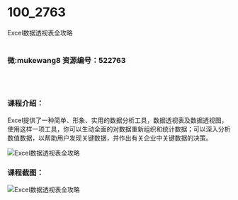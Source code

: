 # 100_2763
Excel数据透视表全攻略
<br/></br>
<h3>微:mukewang8 资源编号：522763</h3>
<br/></br>
<h3>课程介绍：</h3>
<p class="j-targetuser cintrocon"><a title="查看与 Excel 相关的文章" target="_blank">Excel</a>提供了一种简单、形象、实用的数据分析工具，数据透视表及数据透视图，使用这样一项工具，你可以生动全面的对数据重新组织和统计数据；可以深入分析数值数据，以帮助用户发现关键数据，并作出有关企业中关键数据的决策。</p>
<p><img src="https://www.ko996.com/wp-content/uploads/img/2018/06/2-11-300x217.png" alt="Excel数据透视表全攻略"></p>
<div class="info-desc">
<h3>课程截图：</h3>
<p><img src="https://www.ko996.com/wp-content/uploads/img/2018/06/3-11.png" alt="Excel数据透视表全攻略"></p>


			
</div>
